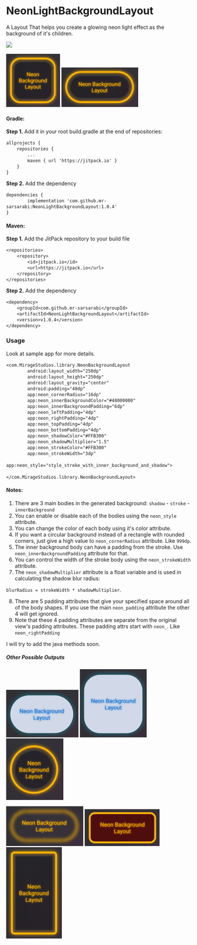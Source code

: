 # NeonLightBackgroundLayout
A Layout That helps you create a glowing neon light effect as the background of it's children.

[![](https://jitpack.io/v/mr-sarsarabi/NeonLightBackgroundLayout.svg)](https://jitpack.io/#mr-sarsarabi/NeonLightBackgroundLayout)

![Screenshot of the library outcome.](ScreenShots/screenshot.png)
![Screenshot of the library outcome.](ScreenShots/screenshot2.png)

#### Gradle:
**Step 1.** Add it in your root build.gradle at the end of repositories:

	allprojects {
		repositories {
			...
			maven { url 'https://jitpack.io' }
		}
	}
**Step 2.** Add the dependency

	dependencies {
	        implementation 'com.github.mr-sarsarabi:NeonLightBackgroundLayout:1.0.4'
	}

#### Maven:


**Step 1.** Add the JitPack repository to your build file

	<repositories>
		<repository>
		    <id>jitpack.io</id>
		    <url>https://jitpack.io</url>
		</repository>
	</repositories>

**Step 2.** Add the dependency

	<dependency>
	    <groupId>com.github.mr-sarsarabi</groupId>
	    <artifactId>NeonLightBackgroundLayout</artifactId>
	    <version>v1.0.4</version>
	</dependency>

### Usage

Look at sample app for more details.

    <com.MirageStudios.library.NeonBackgroundLayout
            android:layout_width="250dp"
            android:layout_height="250dp"
            android:layout_gravity="center"
            android:padding="48dp"
            app:neon_cornerRadius="16dp"
            app:neon_innerBackgroundColor="#48000000"
            app:neon_innerBackgroundPadding="6dp"
            app:neon_leftPadding="4dp"
            app:neon_rightPadding="4dp"
            app:neon_topPadding="4dp"
            app:neon_bottomPadding="4dp"
            app:neon_shadowColor="#FFB300"
            app:neon_shadowMultiplier="1.5"
            app:neon_strokeColor="#FFB300"
            app:neon_strokeWidth="3dp"
            app:neon_style="style_stroke_with_inner_background_and_shadow">
            
    </com.MirageStudios.library.NeonBackgroundLayout>
    
#### Notes:
1. There are 3 main bodies in the generated background: `shadow` - `stroke` - `innerBackground`
2. You can enable or disable each of the bodies using the `neon_style` attribute.
3. You can change the color of each body using it's color attribute.
4. If you want a circular background instead of a rectangle with rounded corners, just give a high value to `neon_cornerRadius` attribute. Like `999dp`.
5. The inner background body can have a padding from the stroke. Use `neon_innerBackgroundPadding` attribute for that.
6. You can control the width of the stroke body using the `neon_strokeWidth` attribute.
7. The `neon_shadowMultiplier` attribute is a float variable and is used in calculating the shadow blur radius:

  `blurRadius = strokeWidth * shadowMultiplier`.

8. There are 5 padding attributes that give your specified space around all of the body shapes. If you use the main `neon_padding` attribute the other 4 will get ignored.
9. Note that these 4 padding attributes are separate from the original view's padding attributes. These padding attrs start with `neon_`. Like `neon_rightPadding`

I will try to add the java methods soon.

##### Other Possible Outputs

![Screenshot of the library outcome.](ScreenShots/screenshot3.png)
![Screenshot of the library outcome.](ScreenShots/screenshot4.png)
![Screenshot of the library outcome.](ScreenShots/screenshot5.png)


![Screenshot of the library outcome.](ScreenShots/screenshot6.png)
![Screenshot of the library outcome.](ScreenShots/screenshot7.png)
![Screenshot of the library outcome.](ScreenShots/screenshot8.png)

